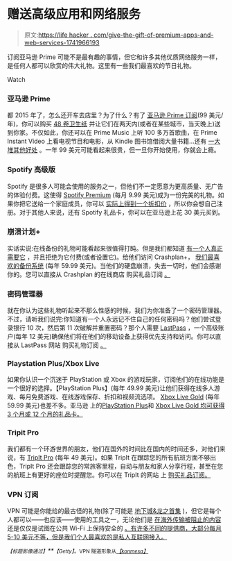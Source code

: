 # 赠送高级应用和网络服务

> 原文:[https://life hacker . com/give-the-gift-of-premium-apps-and-web-services-1741966193](https://lifehacker.com/give-the-gift-of-premium-apps-and-web-services-1741966193)

订阅亚马逊 Prime 可能不是最有趣的事情，但它和许多其他优质网络服务一样，是任何人都可以欣赏的伟大礼物。这里有一些我们最喜欢的节日礼物。

Watch

### 亚马逊 Prime

都 2015 年了，怎么还开车去店里？为了什么？有了 [亚马逊 Prime 订阅](http://smile.amazon.com/Amazon-Prime-One-Year-Membership/dp/B00DBYBNEE?asc_campaign=InlineText&asc_refurl=https://lifehacker.com/give-the-gift-of-premium-apps-and-web-services-1741966193&asc_source=&tag=kinjalifehackerlink-20)(99 美元/年)，你可以购买 [48 卷卫生纸](https://www.amazon.com/dp/B00YMVI49W?asc_campaign=InlineText&asc_refurl=https://lifehacker.com/give-the-gift-of-premium-apps-and-web-services-1741966193&asc_source=&linkCode=ogi&psc=1&smid=A2XEDFHOPLCASD&tag=kinjalifehackerlink-20&th=1) 并让它们在两天内(或者在某些城市，当天晚上)送到你家。不仅如此，你还可以在 Prime Music 上听 100 多万首歌曲，在 Prime Instant Video 上看电视节目和电影，从 Kindle 图书馆借阅大量书籍...还有 [一大堆其他好处](http://lifehacker.com/the-awesome-amazon-prime-benefits-you-may-have-forgotte-1710058681#_ga=1.34233249.1055861349.1441835238) 。一年 99 美元可能看起来很贵，但一旦你开始使用，你就会上瘾。

### Spotify 高级版

Spotify 是很多人可能会使用的服务之一，但他们不一定愿意为更高质量、无广告的体验付费。这使得 [Spotify Premium](https://www.spotify.com/us/premium/) (每月 9.99 美元)成为一份完美的礼物。如果你把它送给一个家庭成员，你可以 [实际上得到一个折扣价](http://lifehacker.com/spotify-family-plan-now-available-gives-you-50-off-pr-1655093543) ，所以你会想自己注册。对于其他人来说，还有 Spotify 礼品卡，你可以在亚马逊上花 30 美元买到。

### 崩溃计划+

实话实说:在线备份的礼物可能看起来很值得打盹。但是我们都知道 [有一个人真正需要它](http://lifehacker.com/theres-no-excuse-for-not-backing-up-your-computer-do-1547987206) ，并且拒绝为它付费(或者设置它)。给他们访问 Crashplan+， [我们最喜欢的备份系统](http://lifehacker.com/set-up-an-automated-bulletproof-file-back-up-solution-5787572) (每年 59.99 美元)。当他们的硬盘崩溃，失去一切时，他们会感谢你的。您可以直接从 Crashplan 的在线商店 购买礼品订阅 [。](https://store.code42.com/store/#/gift)

### 密码管理器

就在你认为这些礼物听起来不那么性感的时候，我们为你准备了一个密码管理器。不过，请听我们说完:你知道有一个人永远记不住自己的任何密码吗？他们尝试登录银行 10 次，然后第 11 次破解并重置密码？那个人需要 [LastPass](https://lastpass.com/go-premium/) ，一个高级账户(每年 12 美元)确保他们将在他们的移动设备上获得优先支持和访问。你可以直接从 LastPass 网站 购买礼物订阅 [。](https://lastpass.com/gift.php)

### Playstation Plus/Xbox Live

如果你认识一个沉迷于 PlayStation 或 Xbox 的游戏玩家，订阅他们的在线功能是一个很好的选择。【PlayStation Plus】(每年 49.99 美元)让他们获得在线多人游戏、每月免费游戏、在线游戏保存、折扣和视频流选项。 [Xbox Live Gold](http://www.xbox.com/en-US/live/gold) (每年 59.99 美元)也差不多。亚马逊 上的[PlayStation Plus](https://www.amazon.com/dp/B004RMK5QG?asc_campaign=InlineText&asc_refurl=https://lifehacker.com/give-the-gift-of-premium-apps-and-web-services-1741966193&asc_source=&linkCode=ogi&psc=1&smid=A3ODHND3J0WMC8&tag=kinjalifehackerlink-20&th=1)和 [Xbox Live Gold 均可获得 3 个月或 12 个月的礼品卡。](https://www.amazon.com/dp/B00EQNP8F4?asc_campaign=InlineText&asc_refurl=https://lifehacker.com/give-the-gift-of-premium-apps-and-web-services-1741966193&asc_source=&linkCode=ogi&psc=1&smid=AXCOOD2YH1SCA&tag=kinjalifehackerlink-20&th=1)

### Tripit Pro

我们都有一个环游世界的朋友，他们在国外的时间比在国内的时间还多，对他们来说，有 [TripIt Pro](https://www.tripit.com/pro/features) (每年 49 美元)。如果 TripIt 在跟踪您的所有航班方面不够出色，TripIt Pro 还会跟踪您的常旅客里程，自动与朋友和家人分享行程，甚至在您的航班上有更好的座位时提醒您。你可以在 TripIt 的网站 上 [购买礼品订阅。](https://www.tripit.com/gift)

### VPN 订阅

VPN 可能是你能给的最古怪的礼物(除了可能是 [地下城&龙之首集](https://www.amazon.com/dp/0786965592?asc_campaign=InlineText&asc_refurl=https://lifehacker.com/give-the-gift-of-premium-apps-and-web-services-1741966193&asc_source=&linkCode=ogi&psc=1&smid=ATVPDKIKX0DER&tag=kinjalifehackerlink-20&th=1) )，但它是每个人都可以——也应该——使用的工具之一，无论他们是 [在海外传输被阻止的内容](https://lifehacker.com/the-always-up-to-date-guide-to-streaming-blocked-conten-5983904) 还是仅仅是试图在公共 Wi-Fi 上保持安全的 [。有许多不同的提供商，大部分每月 5-10 美元不等，但是我们个人最喜欢的是私人互联网接入。](https://lifehacker.com/how-to-stay-safe-on-public-wi-fi-networks-5576927)

*<small>【标题影像通过】</small>**<small>【Getty】</small>*<small>。VPN 隧道形象从</small>[*<small>【konmesa】</small>*](http://www.shutterstock.com/pic.mhtml?id=66787087)*<small></small>*<small></small>

<small></small>